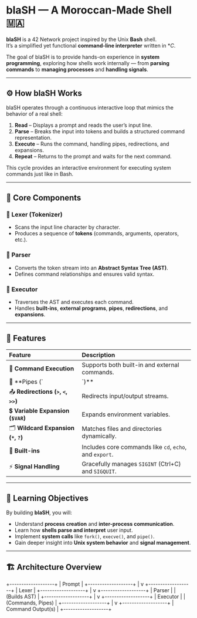 # blaSH — A Moroccan-Made Shell 🇲🇦

**blaSH** is a 42 Network project inspired by the Unix **Bash** shell.  
It’s a simplified yet functional **command-line interpreter** written in **C*.

The goal of blaSH is to provide hands-on experience in **system programming**, exploring how shells work internally — from **parsing commands** to **managing processes** and **handling signals**.

---

## ⚙️ How blaSH Works

blaSH operates through a continuous interactive loop that mimics the behavior of a real shell:

1. **Read** – Displays a prompt and reads the user’s input line.  
2. **Parse** – Breaks the input into tokens and builds a structured command representation.  
3. **Execute** – Runs the command, handling pipes, redirections, and expansions.  
4. **Repeat** – Returns to the prompt and waits for the next command.

This cycle provides an interactive environment for executing system commands just like in Bash.

---

## 🧩 Core Components

### 🔹 Lexer (Tokenizer)
- Scans the input line character by character.  
- Produces a sequence of **tokens** (commands, arguments, operators, etc.).  

### 🔹 Parser
- Converts the token stream into an **Abstract Syntax Tree (AST)**.  
- Defines command relationships and ensures valid syntax.  

### 🔹 Executor
- Traverses the AST and executes each command.  
- Handles **built-ins**, **external programs**, **pipes**, **redirections**, and **expansions**.  

---

## 🚀 Features

| Feature | Description |
|:--|:--|
| 🧠 **Command Execution** | Supports both built-in and external commands. |
| 🔀 **Pipes (`|`)** | Connects multiple commands for data flow. |
| 📤 **Redirections (`>`, `<`, `>>`)** | Redirects input/output streams. |
| 💲 **Variable Expansion (`$VAR`)** | Expands environment variables. |
| 🗂️ **Wildcard Expansion (`*`, `?`)** | Matches files and directories dynamically. |
| 🧩 **Built-ins** | Includes core commands like `cd`, `echo`, and `export`. |
| ⚡ **Signal Handling** | Gracefully manages `SIGINT` (Ctrl+C) and `SIGQUIT`. |

---

## 🧠 Learning Objectives

By building **blaSH**, you will:
- Understand **process creation** and **inter-process communication**.
- Learn how **shells parse and interpret** user input.
- Implement **system calls** like `fork()`, `execve()`, and `pipe()`.
- Gain deeper insight into **Unix system behavior** and **signal management**.

---

## 🏗️ Architecture Overview
+-------------------+
| Prompt |
+-------------------+
        |
        v
+-------------------+
| Lexer |
+-------------------+
        |
        v
+-------------------+
| Parser |
| (Builds AST) |
+-------------------+
        |
        v
+-------------------+
| Executor |
| (Commands, Pipes) |
+-------------------+
        |
        v
+-------------------+
| Command Output(s) |
+-------------------+
